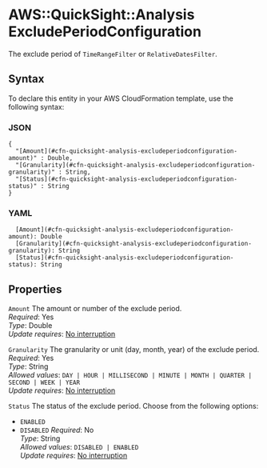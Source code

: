 # AWS::QuickSight::Analysis ExcludePeriodConfiguration<a name="aws-properties-quicksight-analysis-excludeperiodconfiguration"></a>

The exclude period of `TimeRangeFilter` or `RelativeDatesFilter`\.

## Syntax<a name="aws-properties-quicksight-analysis-excludeperiodconfiguration-syntax"></a>

To declare this entity in your AWS CloudFormation template, use the following syntax:

### JSON<a name="aws-properties-quicksight-analysis-excludeperiodconfiguration-syntax.json"></a>

```
{
  "[Amount](#cfn-quicksight-analysis-excludeperiodconfiguration-amount)" : Double,
  "[Granularity](#cfn-quicksight-analysis-excludeperiodconfiguration-granularity)" : String,
  "[Status](#cfn-quicksight-analysis-excludeperiodconfiguration-status)" : String
}
```

### YAML<a name="aws-properties-quicksight-analysis-excludeperiodconfiguration-syntax.yaml"></a>

```
  [Amount](#cfn-quicksight-analysis-excludeperiodconfiguration-amount): Double
  [Granularity](#cfn-quicksight-analysis-excludeperiodconfiguration-granularity): String
  [Status](#cfn-quicksight-analysis-excludeperiodconfiguration-status): String
```

## Properties<a name="aws-properties-quicksight-analysis-excludeperiodconfiguration-properties"></a>

`Amount` <a name="cfn-quicksight-analysis-excludeperiodconfiguration-amount"></a>
The amount or number of the exclude period\.  
_Required_: Yes  
_Type_: Double  
_Update requires_: [No interruption](https://docs.aws.amazon.com/AWSCloudFormation/latest/UserGuide/using-cfn-updating-stacks-update-behaviors.html#update-no-interrupt)

`Granularity` <a name="cfn-quicksight-analysis-excludeperiodconfiguration-granularity"></a>
The granularity or unit \(day, month, year\) of the exclude period\.  
_Required_: Yes  
_Type_: String  
_Allowed values_: `DAY | HOUR | MILLISECOND | MINUTE | MONTH | QUARTER | SECOND | WEEK | YEAR`  
_Update requires_: [No interruption](https://docs.aws.amazon.com/AWSCloudFormation/latest/UserGuide/using-cfn-updating-stacks-update-behaviors.html#update-no-interrupt)

`Status` <a name="cfn-quicksight-analysis-excludeperiodconfiguration-status"></a>
The status of the exclude period\. Choose from the following options:

- `ENABLED`
- `DISABLED`
  _Required_: No  
  _Type_: String  
  _Allowed values_: `DISABLED | ENABLED`  
  _Update requires_: [No interruption](https://docs.aws.amazon.com/AWSCloudFormation/latest/UserGuide/using-cfn-updating-stacks-update-behaviors.html#update-no-interrupt)
